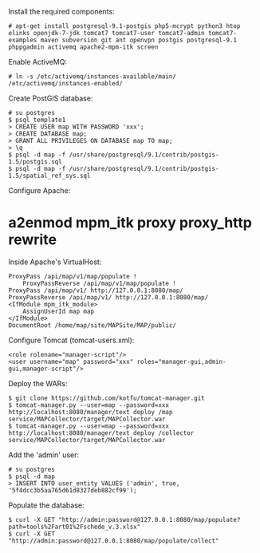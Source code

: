 Install the required components:

	# apt-get install postgresql-9.1-postgis php5-mcrypt python3 htop elinks openjdk-7-jdk tomcat7 tomcat7-user tomcat7-admin tomcat7-examples maven subversion git ant openvpn postgis postgresql-9.1 phppgadmin activemq apache2-mpm-itk screen 

Enable ActiveMQ:

	# ln -s /etc/activemq/instances-available/main/ /etc/activemq/instances-enabled/

Create PostGIS database:

	# su postgres
	$ psql template1
	> CREATE USER map WITH PASSWORD 'xxx';
	> CREATE DATABASE map;
	> GRANT ALL PRIVILEGES ON DATABASE map TO map;
	> \q
	$ psql -d map -f /usr/share/postgresql/9.1/contrib/postgis-1.5/postgis.sql
	$ psql -d map -f /usr/share/postgresql/9.1/contrib/postgis-1.5/spatial_ref_sys.sql

Configure Apache:

# a2enmod mpm_itk proxy proxy_http rewrite

Inside Apache's VirtualHost:

	ProxyPass /api/map/v1/map/populate !
        ProxyPassReverse /api/map/v1/map/populate !
	ProxyPass /api/map/v1/ http://127.0.0.1:8080/map/
	ProxyPassReverse /api/map/v1/ http://127.0.0.1:8080/map/
	<IfModule mpm_itk_module>
		AssignUserId map map
	</IfModule>
	DocumentRoot /home/map/site/MAPSite/MAP/public/

Configure Tomcat (tomcat-users.xml):

	<role rolename="manager-script"/>
	<user username="map" password="xxx" roles="manager-gui,admin-gui,manager-script"/>

Deploy the WARs:

	$ git clone https://github.com/kotfu/tomcat-manager.git
	$ tomcat-manager.py --user=map --password=xxx http://localhost:8080/manager/text deploy /map service/MAPCollector/target/MAPCollector.war
	$ tomcat-manager.py --user=map --password=xxx http://localhost:8080/manager/text deploy /collector service/MAPCollector/target/MAPCollector.war

Add the 'admin' user:

	# su postgres
	$ psql -d map
	> INSERT INTO user_entity VALUES ('admin', true, '5f4dcc3b5aa765d61d8327deb882cf99');

Populate the database:

	$ curl -X GET "http://admin:password@127.0.0.1:8080/map/populate?path=tools%2Fart01%2Fschede_v.3.xlsx" 
	$ curl -X GET "http://admin:password@127.0.0.1:8080/map/populate/collect"
